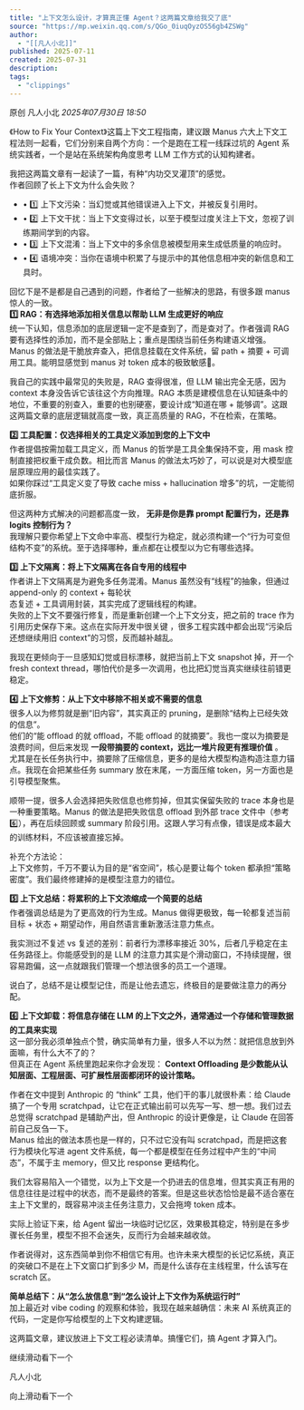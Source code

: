```yaml
---
title: "上下文怎么设计，才算真正懂 Agent？这两篇文章给我交了底"
source: "https://mp.weixin.qq.com/s/QGo_0iuqOyzOS56gb4ZSWg"
author:
  - "[[凡人小北]]"
published: 2025-07-11
created: 2025-07-31
description:
tags:
  - "clippings"
---
```

原创 凡人小北 *2025年07月30日 18:50*

《How to Fix Your Context》这篇上下文工程指南，建议跟 Manus 六大上下文工程法则一起看，它们分别来自两个方向：一个是跑在工程一线踩过坑的 Agent 系统实践者，一个是站在系统架构角度思考 LLM 工作方式的认知构建者。

我把这两篇文章有一起读了一篇，有种“内功交叉灌顶”的感觉。  
作者回顾了长上下文为什么会失败？

- • 1️⃣ 上下文污染：当幻觉或其他错误进入上下文，并被反复引用时。
- • 2️⃣ 上下文干扰：当上下文变得过长，以至于模型过度关注上下文，忽视了训练期间学到的内容。
- • 3️⃣ 上下文混淆：当上下文中的多余信息被模型用来生成低质量的响应时。
- • 4️⃣ 语境冲突：当你在语境中积累了与提示中的其他信息相冲突的新信息和工具时。

回忆下是不是都是自己遇到的问题，作者给了一些解决的思路，有很多跟 manus 惊人的一致。  
**1️⃣ RAG：有选择地添加相关信息以帮助 LLM 生成更好的响应**  
统一下认知，信息添加的底层逻辑一定不是查到了，而是查对了。作者强调 RAG 要有选择性的添加，而不是全部贴上；重点是围绕当前任务构建语义增强。  
Manus 的做法是干脆放弃查入，把信息挂载在文件系统，留 path + 摘要 + 可调用工具。能明显感觉到 manus 对 token 成本的极致敏感🤭。

我自己的实践中最常见的失败是，RAG 查得很准，但 LLM 输出完全无感，因为 context 本身没告诉它该往这个方向推理。RAG 本质是建模信息在认知链条中的地位，不重要的别查入，重要的也别硬塞，要设计成“知道在哪 + 能够调”。这跟这两篇文章的底层逻辑就高度一致，真正高质量的 RAG，不在检索，在策略。

**2️⃣ 工具配置：仅选择相关的工具定义添加到您的上下文中**  
作者提倡按需加载工具定义，而 Manus 的哲学是工具全集保持不变，用 mask 控制直接把权重干成负数。相比而言 Manus 的做法太巧妙了，可以说是对大模型底层原理应用的最佳实践了。  
如果你踩过“工具定义变了导致 cache miss + hallucination 增多”的坑，一定能彻底折服。

但这两种方式解决的问题都高度一致， **无非是你是靠 prompt 配置行为，还是靠 logits 控制行为？**  
我理解只要你希望上下文命中率高、模型行为稳定，就必须构建一个“行为可变但结构不变”的系统。至于选择哪种，重点都在让模型以为它有哪些选择。

**3️⃣ 上下文隔离：将上下文隔离在各自专用的线程中**  
作者讲上下文隔离是为避免多任务混淆。Manus 虽然没有“线程”的抽象，但通过 append-only 的 context + 每轮状  
态复述 + 工具调用封装，其实完成了逻辑线程的构建。  
失败的上下文不要强行修复，而是重新创建一个上下文分支，把之前的 trace 作为引用历史保存下来。这点在实际开发中很关键 ，很多工程实践中都会出现“污染后还想继续用旧 context”的习惯，反而越补越乱。

我现在更倾向于一旦感知幻觉或目标漂移，就把当前上下文 snapshot 掉，开一个 fresh context thread，哪怕代价是多一次调用，也比把幻觉当真实继续往前错更稳定。

**4️⃣ 上下文修剪：从上下文中移除不相关或不需要的信息**  
很多人以为修剪就是删“旧内容”，其实真正的 pruning，是删除“结构上已经失效的信息”。  
他们的“能 offload 的就 offload，不能 offload 的就摘要”。我也一度以为摘要是浪费时间，但后来发现 **一段带摘要的 context，远比一堆片段更有推理价值** 。  
尤其是在长任务执行中，摘要除了压缩信息，更多的是给大模型构造构造注意力锚点。我现在会把某些任务 summary 放在末尾，一方面压缩 token，另一方面也是引导模型聚焦。

顺带一提，很多人会选择把失败信息也修剪掉，但其实保留失败的 trace 本身也是一种重要策略。Manus 的做法是把失败信息 offload 到外部 trace 文件中（参考6️⃣），再在后续回顾或 summary 阶段引用。这跟人学习有点像，错误是成本最大的训练材料，不应该被直接忘掉。

补充个方法论：  
上下文修剪，千万不要认为目的是“省空间”，核心是要让每个 token 都承担“策略密度”。我们最终修建掉的是模型注意力的错位。

**5️⃣ 上下文总结：将累积的上下文浓缩成一个简要的总结**  
作者强调总结是为了更高效的行为生成。Manus 做得更极致，每一轮都复述当前目标 + 状态 + 期望动作，用自然语言重新激活注意力焦点。

我实测过不复述 vs 复述的差别：前者行为漂移率接近 30%，后者几乎稳定在主任务路径上。你能感受到的是 LLM 的注意力其实是个滑动窗口，不持续提醒，很容易跑偏，这一点就跟我们管理一个想法很多的员工一个道理。

说白了，总结不是让模型记住，而是让他去遗忘，终极目的是要做注意力的再分配。

**6️⃣ 上下文卸载：将信息存储在 LLM 的上下文之外，通常通过一个存储和管理数据的工具来实现**  
这一部分我必须单独点个赞，确实简单有力量，很多人不以为然：就把信息放到外面嘛，有什么大不了的？  
但真正在 Agent 系统里跑起来你才会发现： **Context Offloading 是少数能从认知层面、工程层面、可扩展性层面都闭环的设计策略。**

作者在文中提到 Anthropic 的 “think” 工具，他们干的事儿就很朴素：给 Claude 搞了一个专用 scratchpad，让它在正式输出前可以先写一写、想一想。我们过去总觉得 scratchpad 是辅助产出，但 Anthropic 的设计更像是，让 Claude 在回答前自己反刍一下。  
Manus 给出的做法本质也是一样的，只不过它没有叫 scratchpad，而是把这套行为模块化写进 agent 文件系统，每一个都是模型在任务过程中产生的“中间态”，不属于主 memory，但又比 response 更结构化。

我们太容易陷入一个错觉，以为上下文是一个扔进去的信息堆，但其实真正有用的信息往往是过程中的状态，而不是最终的答案。但是这些状态恰恰是最不适合塞在主上下文里的，既容易冲淡主任务注意力，又会拖垮 token 成本。

实际上验证下来，给 Agent 留出一块临时记忆区，效果极其稳定，特别是在多步骤长任务里，模型不担不会迷失，反而行为会越来越收敛。

作者说得对，这东西简单到你不相信它有用。也许未来大模型的长记忆系统，真正的突破口不是在上下文窗口扩到多少 M，而是什么该存在主线程里，什么该写在 scratch 区。

**简单总结下：从“怎么放信息”到“怎么设计上下文作为系统运行时”**  
加上最近对 vibe coding 的观察和体验，我现在越来越确信：未来 AI 系统真正的代码，一定是你写给模型的上下文构建逻辑。

这两篇文章，建议放进上下文工程必读清单。搞懂它们，搞 Agent 才算入门。

  

继续滑动看下一个

凡人小北

向上滑动看下一个